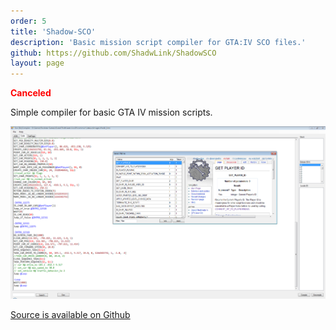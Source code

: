 ```yaml
---
order: 5
title: 'Shadow-SCO'
description: 'Basic mission script compiler for GTA:IV SCO files.'
github: https://github.com/ShadwLink/ShadowSCO
layout: page
---
```


<span style="color: #ff0000;">**Canceled**</span>

Simple compiler for basic GTA IV mission scripts.

[![Shadow-SCO screenshot](/assets/images/shadow-sco/sco.png)](/assets/images/shadow-sco/sco.png)

[Source is available on Github](https://github.com/ShadwLink/ShadowSCO)